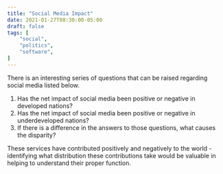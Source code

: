 ```yaml
---
title: "Social Media Impact"
date: 2021-01-27T08:30:00-05:00
draft: false
tags: [
	"social",
	"politics",
	"software",
]
---
```

There is an interesting series of questions that can be raised regarding social media listed below.

1. Has the net impact of social media been positive or negative in developed nations?
2. Has the net impact of social media been positive or negative in underdeveloped nations?
3. If there is a difference in the answers to those questions, what causes the disparity?

These services have contributed positively and negatively to the world - identifying what distribution these contributions take would be valuable in helping to understand their proper function.

